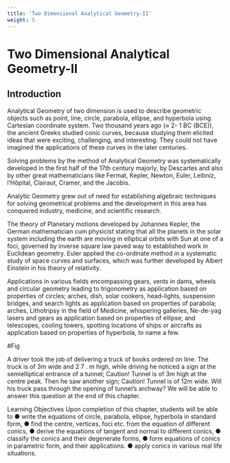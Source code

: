 ```yaml
---
title: 'Two Dimensional Analytical Geometry-II'
weight: 5
---
```



# Two Dimensional Analytical Geometry-II



## Introduction

Analytical Geometry of two dimension is used to describe geometric objects such as point, line, circle, parabola, ellipse, and hyperbola using Cartesian coordinate system. Two thousand years ago (≈ 2- 1 BC (BCE)), the ancient Greeks studied conic curves, because studying them elicited ideas that were exciting, challenging, and interesting. They could not have imagined the applications of these curves in the later centuries.

Solving problems by the method of Analytical Geometry was systematically developed in the first half of the 17th century majorly, by Descartes and also by other great mathematicians like Fermat, Kepler, Newton, Euler, Leibniz, l’Hôpital, Clairaut, Cramer, and the Jacobis.

Analytic Geometry grew out of need for establishing algebraic techniques for solving geometrical problems and the development in this area has conquered industry, medicine, and scientific research.

The theory of Planetary motions developed by Johannes Kepler, the German mathematician cum physicist stating that all the planets in the solar system including the earth are moving in elliptical orbits with Sun at one of a foci, governed by inverse square law paved way to established work in Euclidean geometry. Euler applied the co-ordinate method in a systematic study of space curves and surfaces, which was further developed by Albert Einstein in his theory of relativity.

Applications in various fields encompassing gears, vents in dams, wheels and circular geometry leading to trigonometry as application based on properties of circles; arches, dish, solar cookers, head-lights, suspension bridges, and search lights as application based on properties of parabola; arches, Lithotripsy in the field of Medicine, whispering galleries, Ne-de-yag lasers and gears as application based on properties of ellipse; and telescopes, cooling towers, spotting locations of ships or aircrafts as application based on properties of hyperbola, to name a few.

#Fig



A driver took the job of delivering a truck of books ordered on line.
The truck is of 3m wide and 2 7 . m high, while driving he noticed a sign
at the semielliptical entrance of a tunnel; Caution! Tunnel is of 3m high
at the centre peak. Then he saw another sign; Caution! Tunnel is of 12m
wide. Will his truck pass through the opening of tunnel’s archway? We
will be able to answer this question at the end of this chapter.

Learning Objectives
Upon completion of this chapter, students will be able to
● write the equations of circle, parabola, ellipse, hyperbola in standard form,
● find the centre, vertices, foci etc. from the equation of different conics,
● derive the equations of tangent and normal to different conics,
● classify the conics and their degenerate forms,
● form equations of conics in parametric form, and their applications.
● apply conics in various real life situations.





